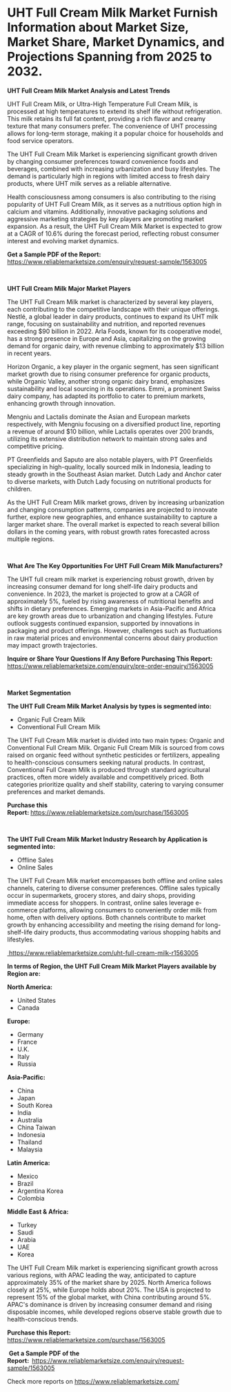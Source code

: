 <p><h1>UHT Full Cream Milk Market Furnish Information about Market Size, Market Share, Market Dynamics, and Projections Spanning from 2025 to 2032.</h1></p><p><strong>UHT Full Cream Milk Market Analysis and Latest Trends</strong></p>
<p><p>UHT Full Cream Milk, or Ultra-High Temperature Full Cream Milk, is processed at high temperatures to extend its shelf life without refrigeration. This milk retains its full fat content, providing a rich flavor and creamy texture that many consumers prefer. The convenience of UHT processing allows for long-term storage, making it a popular choice for households and food service operators.</p><p>The UHT Full Cream Milk Market is experiencing significant growth driven by changing consumer preferences toward convenience foods and beverages, combined with increasing urbanization and busy lifestyles. The demand is particularly high in regions with limited access to fresh dairy products, where UHT milk serves as a reliable alternative. </p><p>Health consciousness among consumers is also contributing to the rising popularity of UHT Full Cream Milk, as it serves as a nutritious option high in calcium and vitamins. Additionally, innovative packaging solutions and aggressive marketing strategies by key players are promoting market expansion. As a result, the UHT Full Cream Milk Market is expected to grow at a CAGR of 10.6% during the forecast period, reflecting robust consumer interest and evolving market dynamics.</p></p>
<p><strong>Get a Sample PDF of the Report:&nbsp;</strong> <a href="https://www.reliablemarketsize.com/enquiry/request-sample/1563005?utm_campaign=2192&utm_medium=2&utm_source=Github&utm_content=ia&utm_term=14022025&utm_id=uht-full-cream-milk">https://www.reliablemarketsize.com/enquiry/request-sample/1563005</a></p>
<p>&nbsp;</p>
<p><strong>UHT Full Cream Milk Major Market Players</strong></p>
<p><p>The UHT Full Cream Milk market is characterized by several key players, each contributing to the competitive landscape with their unique offerings. Nestlé, a global leader in dairy products, continues to expand its UHT milk range, focusing on sustainability and nutrition, and reported revenues exceeding $90 billion in 2022. Arla Foods, known for its cooperative model, has a strong presence in Europe and Asia, capitalizing on the growing demand for organic dairy, with revenue climbing to approximately $13 billion in recent years.</p><p>Horizon Organic, a key player in the organic segment, has seen significant market growth due to rising consumer preference for organic products, while Organic Valley, another strong organic dairy brand, emphasizes sustainability and local sourcing in its operations. Emmi, a prominent Swiss dairy company, has adapted its portfolio to cater to premium markets, enhancing growth through innovation.</p><p>Mengniu and Lactalis dominate the Asian and European markets respectively, with Mengniu focusing on a diversified product line, reporting a revenue of around $10 billion, while Lactalis operates over 200 brands, utilizing its extensive distribution network to maintain strong sales and competitive pricing.</p><p>PT Greenfields and Saputo are also notable players, with PT Greenfields specializing in high-quality, locally sourced milk in Indonesia, leading to steady growth in the Southeast Asian market. Dutch Lady and Anchor cater to diverse markets, with Dutch Lady focusing on nutritional products for children.</p><p>As the UHT Full Cream Milk market grows, driven by increasing urbanization and changing consumption patterns, companies are projected to innovate further, explore new geographies, and enhance sustainability to capture a larger market share. The overall market is expected to reach several billion dollars in the coming years, with robust growth rates forecasted across multiple regions.</p></p>
<p>&nbsp;</p>
<p><strong>What Are The Key Opportunities For UHT Full Cream Milk Manufacturers?</strong></p>
<p><p>The UHT full cream milk market is experiencing robust growth, driven by increasing consumer demand for long shelf-life dairy products and convenience. In 2023, the market is projected to grow at a CAGR of approximately 5%, fueled by rising awareness of nutritional benefits and shifts in dietary preferences. Emerging markets in Asia-Pacific and Africa are key growth areas due to urbanization and changing lifestyles. Future outlook suggests continued expansion, supported by innovations in packaging and product offerings. However, challenges such as fluctuations in raw material prices and environmental concerns about dairy production may impact growth trajectories.</p></p>
<p><strong>Inquire or Share Your Questions If Any Before Purchasing This Report:</strong> <a href="https://www.reliablemarketsize.com/enquiry/pre-order-enquiry/1563005?utm_campaign=2192&utm_medium=2&utm_source=Github&utm_content=ia&utm_term=14022025&utm_id=uht-full-cream-milk">https://www.reliablemarketsize.com/enquiry/pre-order-enquiry/1563005</a></p>
<p>&nbsp;</p>
<p><strong>Market Segmentation</strong></p>
<p><strong>The UHT Full Cream Milk Market Analysis by types is segmented into:</strong></p>
<p><ul><li>Organic Full Cream Milk</li><li>Conventional Full Cream Milk</li></ul></p>
<p><p>The UHT Full Cream Milk market is divided into two main types: Organic and Conventional Full Cream Milk. Organic Full Cream Milk is sourced from cows raised on organic feed without synthetic pesticides or fertilizers, appealing to health-conscious consumers seeking natural products. In contrast, Conventional Full Cream Milk is produced through standard agricultural practices, often more widely available and competitively priced. Both categories prioritize quality and shelf stability, catering to varying consumer preferences and market demands.</p></p>
<p><strong>Purchase this Report:&nbsp;</strong><a href="https://www.reliablemarketsize.com/purchase/1563005?utm_campaign=2192&utm_medium=2&utm_source=Github&utm_content=ia&utm_term=14022025&utm_id=uht-full-cream-milk">https://www.reliablemarketsize.com/purchase/1563005</a></p>
<p>&nbsp;</p>
<p><strong>The UHT Full Cream Milk Market Industry Research by Application is segmented into:</strong></p>
<p><ul><li>Offline Sales</li><li>Online Sales</li></ul></p>
<p><p>The UHT Full Cream Milk market encompasses both offline and online sales channels, catering to diverse consumer preferences. Offline sales typically occur in supermarkets, grocery stores, and dairy shops, providing immediate access for shoppers. In contrast, online sales leverage e-commerce platforms, allowing consumers to conveniently order milk from home, often with delivery options. Both channels contribute to market growth by enhancing accessibility and meeting the rising demand for long-shelf-life dairy products, thus accommodating various shopping habits and lifestyles.</p></p>
<p><a href="https://www.reliablemarketsize.com/uht-full-cream-milk-r1563005?utm_campaign=2192&utm_medium=2&utm_source=Github&utm_content=ia&utm_term=14022025&utm_id=uht-full-cream-milk">&nbsp;https://www.reliablemarketsize.com/uht-full-cream-milk-r1563005</a></p>
<p><strong>In terms of Region, the UHT Full Cream Milk Market Players available by Region are:</strong></p>
<p>
    <p> <strong> North America: </strong>
        <ul>
            <li>United States</li>
            <li>Canada</li>
        </ul>
        </p> 
    <p> <strong> Europe: </strong>
        <ul>
            <li>Germany</li>
            <li>France</li>
            <li>U.K.</li>
            <li>Italy</li>
            <li>Russia</li>
        </ul>
        </p> 
    <p> <strong> Asia-Pacific: </strong>
        <ul>
            <li>China</li>
            <li>Japan</li>
            <li>South Korea</li>
            <li>India</li>
            <li>Australia</li>
            <li>China Taiwan</li>
            <li>Indonesia</li>
            <li>Thailand</li>
            <li>Malaysia</li>
        </ul>
        </p> 
    <p> <strong> Latin America: </strong>
        <ul>
            <li>Mexico</li>
            <li>Brazil</li>
            <li>Argentina Korea</li>
            <li>Colombia</li>
        </ul>
        </p> 
    <p> <strong> Middle East & Africa: </strong>
        <ul>
            <li>Turkey</li>
            <li>Saudi</li>
            <li>Arabia</li>
            <li>UAE</li>
            <li>Korea</li>
        </ul>
    </p>
    </p>
<p><p>The UHT Full Cream Milk market is experiencing significant growth across various regions, with APAC leading the way, anticipated to capture approximately 35% of the market share by 2025. North America follows closely at 25%, while Europe holds about 20%. The USA is projected to represent 15% of the global market, with China contributing around 5%. APAC's dominance is driven by increasing consumer demand and rising disposable incomes, while developed regions observe stable growth due to health-conscious trends.</p></p>
<p><strong>Purchase this Report: </strong><a href="https://www.reliablemarketsize.com/purchase/1563005?utm_campaign=2192&utm_medium=2&utm_source=Github&utm_content=ia&utm_term=14022025&utm_id=uht-full-cream-milk">https://www.reliablemarketsize.com/purchase/1563005</a></p>
<p>&nbsp;<strong>Get a Sample PDF of the Report:&nbsp;&nbsp;</strong><a href="https://www.reliablemarketsize.com/enquiry/request-sample/1563005?utm_campaign=2192&utm_medium=2&utm_source=Github&utm_content=ia&utm_term=14022025&utm_id=uht-full-cream-milk">https://www.reliablemarketsize.com/enquiry/request-sample/1563005</a></p>
<p><strong></strong></p>
<p>Check more reports on <a href="https://www.reliablemarketsize.com/?utm_campaign=2192&utm_medium=2&utm_source=Github&utm_content=ia&utm_term=14022025&utm_id=uht-full-cream-milk">https://www.reliablemarketsize.com/</a></p>